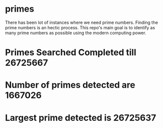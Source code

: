 # primes
There has been lot of instances where we need prime numbers. Finding the prime numbers is an hectic process. This repo's main goal is to identify as many prime numbers as possible using the modern computing power.

# Primes Searched Completed till 26725667
# Number of primes detected are 1667026
# Largest prime detected is 26725637
